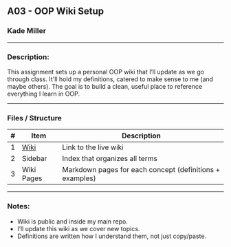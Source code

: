## A03 - OOP Wiki Setup  
### Kade Miller  

---

### Description:

This assignment sets up a personal OOP wiki that I’ll update as we go through class. It'll hold my definitions, catered to make sense to me (and maybe others). The goal is to build a clean, useful place to reference everything I learn in OOP.

---

### Files / Structure

| # | Item         | Description |
|:-:|--------------|-------------|
| 1 | [Wiki](https://github.com/Kamills-12/2143-OOP/wiki) | Link to the live wiki |
| 2 | Sidebar      | Index that organizes all terms |
| 3 | Wiki Pages   | Markdown pages for each concept (definitions + examples) |

---

### Notes:

- Wiki is public and inside my main repo.
- I’ll update this wiki as we cover new topics.
- Definitions are written how I understand them, not just copy/paste.
